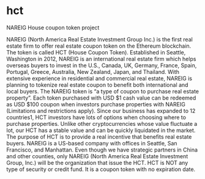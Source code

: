 # hct
NAREIG House coupon token project

NAREIG (North America Real Estate Investment Group Inc.) is the first real estate firm to offer real estate coupon token on the Ethereum blockchain. The token is called HCT (House Coupon Token).
Established in Seattle, Washington in 2012, NAREIG is an international real estate firm which helps overseas buyers to invest in the U.S., Canada, UK, Germany, France, Spain, Portugal, Greece, Australia, New Zealand, Japan, and Thailand. With extensive experience in residential and commercial real estate, NAREIG is planning to tokenize real estate coupon to benefit both international and local buyers.
The NAREIG token is “a type of coupon to purchase real estate property”. Each token purchased with USD $1 cash value can be redeemed as USD $100 coupon when investors purchase properties with NAREIG (Limitations and restrictions apply).
Since our business has expanded to 12 countries1, HCT investors have lots of options when choosing where to purchase properties. Unlike other cryptocurrencies whose value fluctuate a lot, our HCT has a stable value and can be quickly liquidated in the market. The purpose of HCT is to provide a real incentive that benefits real estate buyers.
NAREIG is a US-based company with offices in Seattle, San Francisco, and Manhattan. Even though we have strategic partners in China and other counties, only NAREIG (North America Real Estate Investment Group, Inc.) will be the organization that issue the HCT.
HCT is NOT any type of security or credit fund. It is a coupon token with no expiration date.
